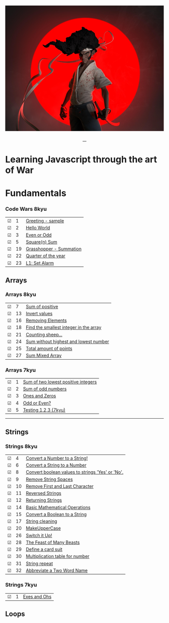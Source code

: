 ![Code Wars | Afro Samurai Style](img/afrosamurai.jpg)

<p align="center">
    <a href="https://github.com/rayanthoney" target="_blank" >
    <img height="35px" src="https://img.shields.io/badge/-C%20O%20D%20E-bb100c?style=plastic&for-the-badge&labelColor=black&logo=Apache&logoColor=b39700  " alt="">&nbsp;&nbsp;
    <img height="35px" src="https://img.shields.io/badge/-W%20A%20R%20S-074a2e?style=plastic&for-the-badge&labelColor=black&logo=ApacheKylin&logoColor=b39700  " alt="">
    </a>
</p>

# Learning Javascript through the art of War

# Fundamentals
### Code Wars 8kyu

|         |     |                                                                                                 |
| ------- | --- | ----------------------------------------------------------------------------------------------- |
| &#9745; | 1   | [Greeting - sample](functions/8Kyu/1-greeting.js)                                               |
| &#9745; | 2   | [Hello World](fundamentals/8Kyu/hello-world.js)                                                 |
| &#9745; | 3   | [Even or Odd](fundamentals/8Kyu/even-or-odd.js)                                                 |
| &#9745; | 5   | [Square(n) Sum](fundamentals/8Kyu/square-n-sum.js)                                              |
| &#9745; | 19  | [Grasshopper - Summation](fundamentals/8Kyu/grasshopper-summation.js)                           |
| &#9745; | 22  | [Quarter of the year](fundamentals/8Kyu/quarter-of-the-year.js)                                 |
| &#9745; | 23  | [L1: Set Alarm](fundamentals/8Kyu/set-alarm.js)                                                 |



<!-- | &#9745; | 00  | ["")                                                                                            |
| &#9745; | 00  | ["")                                                                                            | -->

## Arrays

### Arrays 8kyu
|         |     |                                                                                                        |
| ------- | --- | ------------------------------------------------------------------------------------------------       |
| &#9745; | 7   | [Sum of positive](fundamentals/arrays/8kyu/sum-of-positive.md)                                         |
| &#9745; | 13  | [Invert values](fundamentals/arrays/8kyu/Invert-values.md)                                             |
| &#9745; | 16  | [Removing Elements](fundamentals/arrays/8kyu/removing-elements.md)                                     |
| &#9745; | 18  | [Find the smallest integer in the array](fundamentals/arrays/8kyu/find-smallest-integer-in-array.md)   |
| &#9745; | 21  | [Counting sheep...](fundamentals/arrays/8kyu/counting-sheep.md)                                 |
| &#9745; | 24  | [Sum without highest and lowest number](fundamentals/arrays/8kyu/sum-without-highest-lowest-number.md) |
| &#9745; | 25  | [Total amount of points](fundamentals/arrays/8kyu/total-amount-points.md)                              |
| &#9745; | 27  | [Sum Mixed Array](fundamentals/arrays/8kyu/sum-mixed-array.md)                                         |


### Arrays 7kyu
  |         |     |                                                                                                |
  | ------- | --- | ---------------------------------------------------------------------------------------------- |
  | &#9745; | 1   | [Sum of two lowest positive integers](fundamentals/arrays/7Kyu/sum-two-lowest-positive-int.md) |
  | &#9745; | 2   | [Sum of odd numbers](fundamentals/arrays/7Kyu/sum-odd-numbers.md)                              |
  | &#9745; | 3   | [Ones and Zeros](fundamentals/arrays/7Kyu/ones-zeros.md)                                       |
  | &#9745; | 4   | [Odd or Even?](fundamentals/arrays/7Kyu/odd-or-even.md)                                        |
  | &#9745; | 5   | [Testing 1,2,3 (7kyu)](fundamentals/arrays/7Kyu/testing123.md)                                 |

___

## Strings
### Strings 8kyu
|         |     |                                                                                                               |
| ------- | --- | -------------------------------------------------------------------------------------------                   |
| &#9745; | 4   | [Convert a Number to a String!](fundamentals/strings/8kyu/convert-number-to-string.md)                        |
| &#9745; | 6   | [Convert a String to a Number](fundamentals/strings/8kyu/conv-string-to-num.md)                               |
| &#9745; | 8   | [Convert boolean values to strings 'Yes' or 'No'.](fundamentals/strings/8kyu/boolean-valuesTo-string.md)      |
| &#9745; | 9   | [Remove String Spaces](fundamentals/strings/8kyu/remove-string-spaces.md)                               |
| &#9745; | 10  | [Remove First and Last Character](fundamentals/strings/8kyu/remove-first-last-char.md)                  |
| &#9745; | 11  | [Reversed Strings](fundamentals/arrays/8kyu/reversed-strings.md)                                              |
| &#9745; | 12  | [Returning Strings](fundamentals/strings/8kyu/returning-strings.md)                                     |
| &#9745; | 14  | [Basic Mathematical Operations](fundamentals/strings/8kyu/basic-mathematical-operations.md)             |
| &#9745; | 15  | [Convert a Boolean to a String](fundamentals/strings/8kyu/boolean-to-string.md)                               |
| &#9745; | 17  | [String cleaning](fundamentals/strings/8kyu/string-cleaning.md)                                         |
| &#9745; | 20  | [MakeUpperCase](fundamentals/strings/8kyu/make-upper-case.md)                                           |
| &#9745; | 26  | [Switch it Up!](fundamentals/strings/8kyu/switch-it-up.md)                                                    |
| &#9745; | 28  | [The Feast of Many Beasts](fundamentals/8Kyu/feast-of-many-beasts.md)                                         |
| &#9745; | 29  | [Define a card suit](fundamentals/8Kyu/define-card-suit.md)                                                   |
| &#9745; | 30  | [Multiplication table for number](fundamentals/strings/8kyu/multiplication-table-number.md)                   |
| &#9745; | 31  | [String repeat](fundamentals/arrays/8kyu/string-repeat.md)                                                    |
| &#9745; | 32  | [Abbreviate a Two Word Name](fundamentals/strings/8kyu/basic-mathematical-operations.md)                      |

### Strings 7kyu

|         |     |                                                        |
| ------- | --- | ------------------------------------------------------ |
| &#9745; | 1   | [Exes and Ohs](fundamentals/strings/7kyu/exes-ohhs.md) |

## Loops

<!--
## Loops and Debugging
|     |       |          |
| --- | --- | -------- |
| &#9744; | 7 |[""](./loops/7-only-odds.js) |
| &#9744; | 8 |[""](./loops/8-crazy-caps.js) |
| &#9744; | 9 |[""](./loops/9-bacteria-time.js) |
| &#9744; | 10 |[""](./loops/10-exponentiate.js) |
| &#9744; | 11 |[""](./loops/11-my-slice.js) |
| &#9744; | 12 |[""](./loops/12-my-index-of.js) |
| &#9744; | 13 |[""](./loops/13-most-vowels.js) |

## Coercion and Truthiness
|     |       |          |
| --- | --- | -------- |
| &#9744; | 14 |[""](./coercion/14-how-equal.js) |
| &#9744; | 15 |[""](./coercion/15-is-truthy.js) |
| &#9744; | 16 |[""](./coercion/16-my-or-my-and.js) |
| &#9744; | 17 |[""](./coercion/17-only-one.js) |
| &#9744; | 18 |[""](./coercion/18-zero-dark-thirty.js) |

## Arrays
|     |       |          |
| --- | --- | -------- |
| &#9744; | 19 |[""](./arrays/19-odd-couple.js) |
| &#9744; | 20 |[""](./arrays/20-my-includes.js) |
| &#9744; | 21 |[""](./arrays/21-my-last-index-of.js) |
| &#9744; | 22 |[""](./arrays/22-my-reverse.js) |
| &#9744; | 23 |[""](./arrays/23-my-unshift.js) |
| &#9744; | 24 |[""](./arrays/24-even-and-odd.js) |
| &#9744; | 25 |[""](./arrays/25-array-flattener.js) |
| &#9744; | 26 |[""](./arrays/26-zoo-inventory.js) |
| &#9744; | 27 |[""](./arrays/27-make-grid.js) |
| &#9744; | 28 |[""](./arrays/28-remove-columns.js) |
| &#9744; | 29 |[""](./arrays/29-my-join.js) |
| &#9744; | 30 |[""](./arrays/30-my-slice.js) |
| &#9744; | 31 |[""](./arrays/31-route-array.js) |

## Objects
|     |       |          |
| --- | --- | -------- |
| &#9744; | 32 |[""](./objects/32-last-friday-night.js) |
| &#9744; | 33 |[""](./objects/33-compare-objects.js) |
| &#9744; | 34 |[""](./objects/34-leet-translator.js) |
| &#9744; | 35 |[""](./objects/35-pet-sounds.js) |
| &#9744; | 36 |[""](./objects/36-frequency-analysis.js) |
| &#9744; | 37 |[""](./objects/37-dog-breeder.js) |
| &#9744; | 38 |[""](./objects/38-attendance-check.js) | -->
